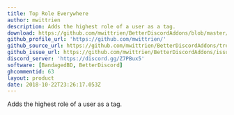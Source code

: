 ```yaml
---
title: Top Role Everywhere
author: mwittrien
description: Adds the highest role of a user as a tag.
download: https://github.com/mwittrien/BetterDiscordAddons/blob/master/Plugins/TopRoleEverywhere/TopRoleEverywhere.plugin.js
github_profile_url: 'https://github.com/mwittrien/'
github_source_url: https://github.com/mwittrien/BetterDiscordAddons/tree/master/Plugins/TopRoleEverywhere
github_issue_url: https://github.com/mwittrien/BetterDiscordAddons/issues/
discord_server: 'https://discord.gg/Z7PBux5'
software: [BandagedBD, BetterDiscord]
ghcommentid: 63
layout: product
date: 2018-10-22T23:26:17.053Z
---
```

Adds the highest role of a user as a tag.